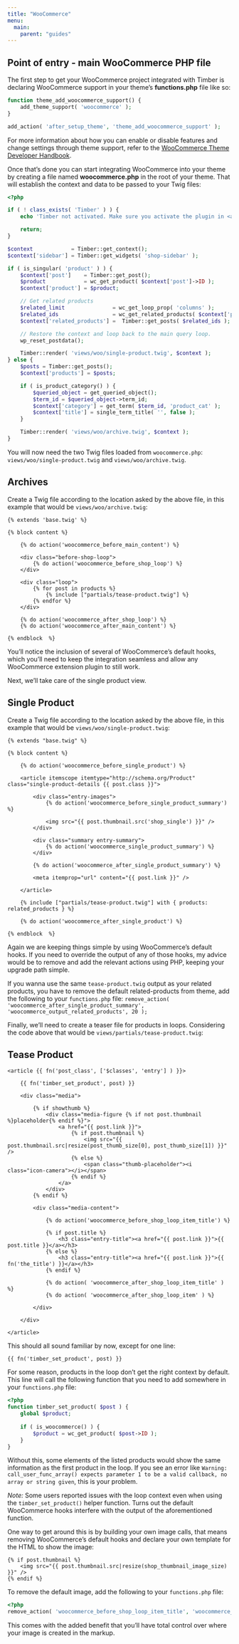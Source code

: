 ```yaml
---
title: "WooCommerce"
menu:
  main:
    parent: "guides"
---
```


## Point of entry - main WooCommerce PHP file

The first step to get your WooCommerce project integrated with Timber is declaring WooCommerce support in your theme’s **functions.php** file like so:

```php
function theme_add_woocommerce_support() {
    add_theme_support( 'woocommerce' );
}

add_action( 'after_setup_theme', 'theme_add_woocommerce_support' );
```

For more information about how you can enable or disable features and change settings through theme support, refer to the [WooCommerce Theme Developer Handbook](https://docs.woocommerce.com/document/woocommerce-theme-developer-handbook).

Once that’s done you can start integrating WooCommerce into your theme by creating a file named **woocommerce.php** in the root of your theme. That will establish the context and data to be passed to your Twig files:

```php
<?php

if ( ! class_exists( 'Timber' ) ) {
    echo 'Timber not activated. Make sure you activate the plugin in <a href="/wp-admin/plugins.php#timber">/wp-admin/plugins.php</a>';

    return;
}

$context            = Timber::get_context();
$context['sidebar'] = Timber::get_widgets( 'shop-sidebar' );

if ( is_singular( 'product' ) ) {
    $context['post']    = Timber::get_post();
    $product            = wc_get_product( $context['post']->ID );
    $context['product'] = $product;

    // Get related products
    $related_limit               = wc_get_loop_prop( 'columns' );
    $related_ids                 = wc_get_related_products( $context['post']->id, $related_limit );
    $context['related_products'] =  Timber::get_posts( $related_ids );

    // Restore the context and loop back to the main query loop.
    wp_reset_postdata();

    Timber::render( 'views/woo/single-product.twig', $context );
} else {
    $posts = Timber::get_posts();
    $context['products'] = $posts;

    if ( is_product_category() ) {
        $queried_object = get_queried_object();
        $term_id = $queried_object->term_id;
        $context['category'] = get_term( $term_id, 'product_cat' );
        $context['title'] = single_term_title( '', false );
    }

    Timber::render( 'views/woo/archive.twig', $context );
}
```

You will now need the two Twig files loaded from `woocommerce.php`: `views/woo/single-product.twig` and `views/woo/archive.twig`.

## Archives

Create a Twig file according to the location asked by the above file, in this example that would be `views/woo/archive.twig`:

```twig
{% extends 'base.twig' %}

{% block content %}

    {% do action('woocommerce_before_main_content') %}

    <div class="before-shop-loop">
        {% do action('woocommerce_before_shop_loop') %}
    </div>

    <div class="loop">
        {% for post in products %}
            {% include ["partials/tease-product.twig"] %}
        {% endfor %}
    </div>

    {% do action('woocommerce_after_shop_loop') %}
    {% do action('woocommerce_after_main_content') %}

{% endblock  %}
```

You’ll notice the inclusion of several of WooCommerce’s default hooks, which you’ll need to keep the integration seamless and allow any WooCommerce extension plugin to still work.

Next, we’ll take care of the single product view.

## Single Product

Create a Twig file according to the location asked by the above file, in this example that would be `views/woo/single-product.twig`:

```twig
{% extends "base.twig" %}

{% block content %}

    {% do action('woocommerce_before_single_product') %}

    <article itemscope itemtype="http://schema.org/Product" class="single-product-details {{ post.class }}">

        <div class="entry-images">
            {% do action('woocommerce_before_single_product_summary') %}

            <img src="{{ post.thumbnail.src('shop_single') }}" />
        </div>

        <div class="summary entry-summary">
            {% do action('woocommerce_single_product_summary') %}
        </div>

        {% do action('woocommerce_after_single_product_summary') %}

        <meta itemprop="url" content="{{ post.link }}" />

    </article>

    {% include ["partials/tease-product.twig"] with { products: related_products } %}

    {% do action('woocommerce_after_single_product') %}

{% endblock  %}
```

Again we are keeping things simple by using WooCommerce’s default hooks. If you need to override the output of any of those hooks, my advice would be to remove and add the relevant actions using PHP, keeping your upgrade path simple.

If you wanna use the same `tease-product.twig` output as your related products, you have to remove the default related-products from theme, add the following to your `functions.php` file:
`remove_action( 'woocommerce_after_single_product_summary', 'woocommerce_output_related_products', 20 );`

Finally, we’ll need to create a teaser file for products in loops. Considering the code above that would be `views/partials/tease-product.twig`:

## Tease Product

```twig
<article {{ fn('post_class', ['$classes', 'entry'] ) }}>

    {{ fn('timber_set_product', post) }}

    <div class="media">

        {% if showthumb %}
            <div class="media-figure {% if not post.thumbnail %}placeholder{% endif %}">
                <a href="{{ post.link }}">
                    {% if post.thumbnail %}
                        <img src="{{ post.thumbnail.src|resize(post_thumb_size[0], post_thumb_size[1]) }}" />
                    {% else %}
                        <span class="thumb-placeholder"><i class="icon-camera"></i></span>
                    {% endif %}
                </a>
            </div>
        {% endif %}

        <div class="media-content">

            {% do action('woocommerce_before_shop_loop_item_title') %}

            {% if post.title %}
                <h3 class="entry-title"><a href="{{ post.link }}">{{ post.title }}</a></h3>
            {% else %}
                <h3 class="entry-title"><a href="{{ post.link }}">{{ fn('the_title') }}</a></h3>
            {% endif %}

            {% do action( 'woocommerce_after_shop_loop_item_title' ) %}
            {% do action( 'woocommerce_after_shop_loop_item' ) %}

        </div>

    </div>

</article>
```

This should all sound familiar by now, except for one line:

```twig
{{ fn('timber_set_product', post) }}
```

For some reason, products in the loop don’t get the right context by default. This line will call the following function that you need to add somewhere in your `functions.php` file:

```php
<?php
function timber_set_product( $post ) {
    global $product;
    
    if ( is_woocommerce() ) {
        $product = wc_get_product( $post->ID );
    }
}
```

Without this, some elements of the listed products would show the same information as the first product in the loop. If you see an error like `Warning: call_user_func_array() expects parameter 1 to be a valid callback, no array or string given`, this is your problem.

*Note:* Some users reported issues with the loop context even when using the `timber_set_product()` helper function. Turns out the default WooCommerce hooks interfere with the output of the aforementioned function.

One way to get around this is by building your own image calls, that means removing WooCommerce’s default hooks and declare your own template for the HTML to show the image:

```twig
{% if post.thumbnail %}
    <img src="{{ post.thumbnail.src|resize(shop_thumbnail_image_size) }}" />
{% endif %}
```

To remove the default image, add the following to your `functions.php` file:

```php
<?php
remove_action( 'woocommerce_before_shop_loop_item_title', 'woocommerce_template_loop_product_thumbnail' );
```

This comes with the added benefit that you’ll have total control over where your image is created in the markup.

